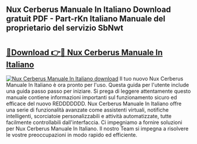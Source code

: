 ## Nux Cerberus Manuale In Italiano Download gratuit PDF - Part-rKn Italiano Manuale del proprietario del servizio SbNwt

# <h2><a href="http://df9dgh.blite.top/?on=Nux+Cerberus+Manuale+In+Italiano">🔗Download 👉🔴 Nux Cerberus Manuale In Italiano</a></h2>

[![Nux Cerberus Manuale In Italiano download](https://i.imgur.com/lujVjoI.png)](http://df9dgh.blite.top/?on=Nux+Cerberus+Manuale+In+Italiano)
Il tuo nuovo Nux Cerberus Manuale In Italiano è ora pronto per l'uso. Questa guida per l'utente include una guida passo passo per iniziare. Si prega di leggere attentamente questo manuale contiene informazioni importanti sul funzionamento sicuro ed efficace del nuovo REDDDDDDD. Nux Cerberus Manuale In Italiano offre una serie di funzionalità avanzate come assistenti virtuali, notifiche intelligenti, scorciatoie personalizzabili e attività automatizzate, tutte facilmente controllabili dall'interfaccia. Ci impegniamo a fornire soluzioni per Nux Cerberus Manuale In Italiano. Il nostro Team si impegna a risolvere le vostre preoccupazioni in modo rapido ed efficiente.
